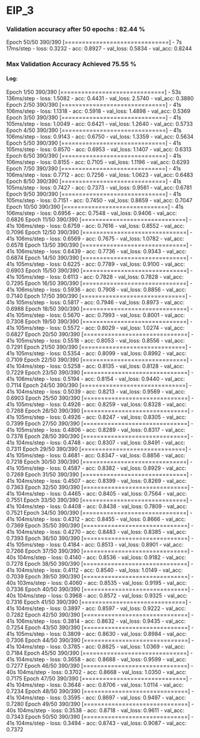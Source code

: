 # EIP_3

### Validation accuracy after 50 epochs : 82.44 %
Epoch 50/50
390/390 [==============================] - 7s 17ms/step - loss: 0.3232 - acc: 0.8927 - val_loss: 0.5834 - val_acc: 0.8244

### Max Validation Accuracy Achieved 75.55 %

#### Log:
Epoch 1/50
390/390 [==============================] - 53s 136ms/step - loss: 1.5082 - acc: 0.4431 - val_loss: 2.5740 - val_acc: 0.3880
Epoch 2/50
390/390 [==============================] - 41s 106ms/step - loss: 1.1318 - acc: 0.5918 - val_loss: 1.4898 - val_acc: 0.5369
Epoch 3/50
390/390 [==============================] - 41s 105ms/step - loss: 1.0049 - acc: 0.6421 - val_loss: 1.2640 - val_acc: 0.5733
Epoch 4/50
390/390 [==============================] - 41s 106ms/step - loss: 0.9143 - acc: 0.6750 - val_loss: 1.3359 - val_acc: 0.5634
Epoch 5/50
390/390 [==============================] - 41s 105ms/step - loss: 0.8570 - acc: 0.6953 - val_loss: 1.1407 - val_acc: 0.6313
Epoch 6/50
390/390 [==============================] - 41s 106ms/step - loss: 0.8155 - acc: 0.7105 - val_loss: 1.1196 - val_acc: 0.6293
Epoch 7/50
390/390 [==============================] - 41s 106ms/step - loss: 0.7712 - acc: 0.7256 - val_loss: 1.0623 - val_acc: 0.6483
Epoch 8/50
390/390 [==============================] - 41s 105ms/step - loss: 0.7427 - acc: 0.7373 - val_loss: 0.9561 - val_acc: 0.6781
Epoch 9/50
390/390 [==============================] - 41s 105ms/step - loss: 0.7151 - acc: 0.7450 - val_loss: 0.8659 - val_acc: 0.7047
Epoch 10/50
390/390 [==============================] - 41s 106ms/step - loss: 0.6956 - acc: 0.7548 - val_loss: 0.9406 - val_acc: 0.6826
Epoch 11/50
390/390 [==============================] - 41s 106ms/step - loss: 0.6759 - acc: 0.7616 - val_loss: 0.8552 - val_acc: 0.7096
Epoch 12/50
390/390 [==============================] - 41s 106ms/step - loss: 0.6569 - acc: 0.7675 - val_loss: 1.0782 - val_acc: 0.6578
Epoch 13/50
390/390 [==============================] - 41s 106ms/step - loss: 0.6439 - acc: 0.7736 - val_loss: 0.9343 - val_acc: 0.6874
Epoch 14/50
390/390 [==============================] - 41s 105ms/step - loss: 0.6225 - acc: 0.7789 - val_loss: 0.9100 - val_acc: 0.6903
Epoch 15/50
390/390 [==============================] - 41s 105ms/step - loss: 0.6113 - acc: 0.7828 - val_loss: 0.7828 - val_acc: 0.7295
Epoch 16/50
390/390 [==============================] - 41s 106ms/step - loss: 0.5936 - acc: 0.7908 - val_loss: 0.8856 - val_acc: 0.7140
Epoch 17/50
390/390 [==============================] - 41s 105ms/step - loss: 0.5817 - acc: 0.7946 - val_loss: 0.8973 - val_acc: 0.6988
Epoch 18/50
390/390 [==============================] - 41s 105ms/step - loss: 0.5670 - acc: 0.7993 - val_loss: 0.8001 - val_acc: 0.7308
Epoch 19/50
390/390 [==============================] - 41s 105ms/step - loss: 0.5572 - acc: 0.8029 - val_loss: 1.0274 - val_acc: 0.6827
Epoch 20/50
390/390 [==============================] - 41s 105ms/step - loss: 0.5518 - acc: 0.8053 - val_loss: 0.8556 - val_acc: 0.7291
Epoch 21/50
390/390 [==============================] - 41s 105ms/step - loss: 0.5354 - acc: 0.8099 - val_loss: 0.8992 - val_acc: 0.7109
Epoch 22/50
390/390 [==============================] - 41s 104ms/step - loss: 0.5258 - acc: 0.8135 - val_loss: 0.8128 - val_acc: 0.7229
Epoch 23/50
390/390 [==============================] - 41s 106ms/step - loss: 0.5194 - acc: 0.8154 - val_loss: 0.9440 - val_acc: 0.7114
Epoch 24/50
390/390 [==============================] - 41s 104ms/step - loss: 0.5039 - acc: 0.8213 - val_loss: 0.9569 - val_acc: 0.6903
Epoch 25/50
390/390 [==============================] - 41s 105ms/step - loss: 0.4926 - acc: 0.8259 - val_loss: 0.8328 - val_acc: 0.7268
Epoch 26/50
390/390 [==============================] - 41s 105ms/step - loss: 0.4926 - acc: 0.8247 - val_loss: 0.8305 - val_acc: 0.7399
Epoch 27/50
390/390 [==============================] - 41s 105ms/step - loss: 0.4806 - acc: 0.8289 - val_loss: 0.8317 - val_acc: 0.7378
Epoch 28/50
390/390 [==============================] - 41s 104ms/step - loss: 0.4748 - acc: 0.8307 - val_loss: 0.8491 - val_acc: 0.7311
Epoch 29/50
390/390 [==============================] - 41s 105ms/step - loss: 0.4681 - acc: 0.8347 - val_loss: 0.8856 - val_acc: 0.7218
Epoch 30/50
390/390 [==============================] - 41s 105ms/step - loss: 0.4587 - acc: 0.8382 - val_loss: 0.8929 - val_acc: 0.7269
Epoch 31/50
390/390 [==============================] - 41s 104ms/step - loss: 0.4507 - acc: 0.8399 - val_loss: 0.8269 - val_acc: 0.7363
Epoch 32/50
390/390 [==============================] - 41s 104ms/step - loss: 0.4465 - acc: 0.8405 - val_loss: 0.7564 - val_acc: 0.7551
Epoch 33/50
390/390 [==============================] - 41s 104ms/step - loss: 0.4408 - acc: 0.8438 - val_loss: 0.7809 - val_acc: 0.7521
Epoch 34/50
390/390 [==============================] - 41s 104ms/step - loss: 0.4312 - acc: 0.8455 - val_loss: 0.8666 - val_acc: 0.7369
Epoch 35/50
390/390 [==============================] - 41s 104ms/step - loss: 0.4270 - acc: 0.8483 - val_loss: 0.8385 - val_acc: 0.7393
Epoch 36/50
390/390 [==============================] - 41s 105ms/step - loss: 0.4184 - acc: 0.8513 - val_loss: 0.8901 - val_acc: 0.7266
Epoch 37/50
390/390 [==============================] - 40s 104ms/step - loss: 0.4140 - acc: 0.8536 - val_loss: 0.9182 - val_acc: 0.7278
Epoch 38/50
390/390 [==============================] - 41s 104ms/step - loss: 0.4112 - acc: 0.8540 - val_loss: 1.0149 - val_acc: 0.7039
Epoch 39/50
390/390 [==============================] - 40s 103ms/step - loss: 0.4060 - acc: 0.8535 - val_loss: 0.9195 - val_acc: 0.7336
Epoch 40/50
390/390 [==============================] - 40s 104ms/step - loss: 0.3968 - acc: 0.8572 - val_loss: 0.9325 - val_acc: 0.7316
Epoch 41/50
390/390 [==============================] - 41s 104ms/step - loss: 0.3897 - acc: 0.8597 - val_loss: 0.9222 - val_acc: 0.7282
Epoch 42/50
390/390 [==============================] - 41s 106ms/step - loss: 0.3814 - acc: 0.8632 - val_loss: 0.9435 - val_acc: 0.7254
Epoch 43/50
390/390 [==============================] - 41s 105ms/step - loss: 0.3809 - acc: 0.8630 - val_loss: 0.8984 - val_acc: 0.7306
Epoch 44/50
390/390 [==============================] - 41s 104ms/step - loss: 0.3785 - acc: 0.8625 - val_loss: 1.0369 - val_acc: 0.7184
Epoch 45/50
390/390 [==============================] - 41s 104ms/step - loss: 0.3658 - acc: 0.8688 - val_loss: 0.9599 - val_acc: 0.7277
Epoch 46/50
390/390 [==============================] - 40s 104ms/step - loss: 0.3702 - acc: 0.8668 - val_loss: 1.0350 - val_acc: 0.7175
Epoch 47/50
390/390 [==============================] - 41s 104ms/step - loss: 0.3648 - acc: 0.8706 - val_loss: 1.0114 - val_acc: 0.7234
Epoch 48/50
390/390 [==============================] - 41s 104ms/step - loss: 0.3595 - acc: 0.8697 - val_loss: 0.9497 - val_acc: 0.7280
Epoch 49/50
390/390 [==============================] - 40s 104ms/step - loss: 0.3538 - acc: 0.8718 - val_loss: 0.9611 - val_acc: 0.7343
Epoch 50/50
390/390 [==============================] - 41s 104ms/step - loss: 0.3494 - acc: 0.8743 - val_loss: 0.9087 - val_acc: 0.7372
